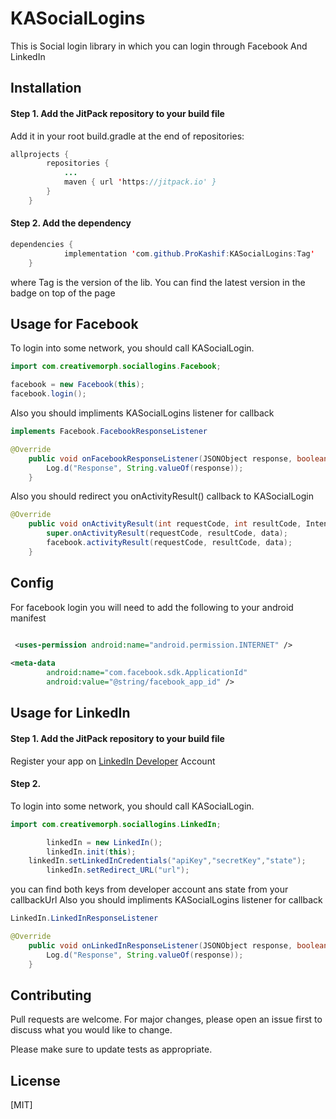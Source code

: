 # KASocialLogins

This is Social login library in which you can login through Facebook And LinkedIn

## Installation

#### Step 1.  Add the JitPack repository to your build file
Add it in your root build.gradle at the end of repositories:

```java
allprojects {
		repositories {
			...
			maven { url 'https://jitpack.io' }
		}
	}
```

#### Step 2. Add the dependency

```java
dependencies {
	        implementation 'com.github.ProKashif:KASocialLogins:Tag'
	}
```
where Tag is the version of the lib. You can find the latest version in the badge on top of the page



## Usage for Facebook

To login into some network, you should call KASocialLogin.

```java
import com.creativemorph.sociallogins.Facebook;

facebook = new Facebook(this);
facebook.login();
```
Also you should impliments KASocialLogins listener for callback

```java
implements Facebook.FacebookResponseListener

@Override
    public void onFacebookResponseListener(JSONObject response, boolean error) {
        Log.d("Response", String.valueOf(response));
    }

```
Also you should redirect you onActivityResult() callback to KASocialLogin

```java
@Override
    public void onActivityResult(int requestCode, int resultCode, Intent data) {
        super.onActivityResult(requestCode, resultCode, data);
        facebook.activityResult(requestCode, resultCode, data);
    }
```

## Config
For facebook login you will need to add the following to your android manifest

```xml

 <uses-permission android:name="android.permission.INTERNET" />
 
<meta-data
        android:name="com.facebook.sdk.ApplicationId"
        android:value="@string/facebook_app_id" />
```

## Usage for LinkedIn

#### Step 1.  Add the JitPack repository to your build file

Register your app on [LinkedIn Developer](https://www.linkedin.com/developers/apps) Account

#### Step 2.  
To login into some network, you should call KASocialLogin.

```java
import com.creativemorph.sociallogins.LinkedIn;

        linkedIn = new LinkedIn();
        linkedIn.init(this);
	linkedIn.setLinkedInCredentials("apiKey","secretKey","state");
        linkedIn.setRedirect_URL("url");
```
you can find both keys from developer account ans state from your callbackUrl
Also you should impliments KASocialLogins listener for callback

```java
LinkedIn.LinkedInResponseListener 

@Override
    public void onLinkedInResponseListener(JSONObject response, boolean error) {
        Log.d("Response", String.valueOf(response));
    }

```

## Contributing
Pull requests are welcome. For major changes, please open an issue first to discuss what you would like to change.

Please make sure to update tests as appropriate.

## License
[MIT]
